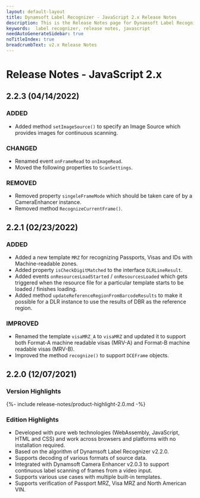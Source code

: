 ```yaml
---
layout: default-layout
title: Dynamsoft Label Recognizer - JavaScript 2.x Release Notes 
description: This is the Release Notes page for Dynamsoft Label Recognizer JavaScript SDK.
keywords:  label recognizer, release notes, javascript
needAutoGenerateSidebar: true
noTitleIndex: true
breadcrumbText: v2.x Release Notes
---
```


# Release Notes - JavaScript 2.x

## 2.2.3 (04/14/2022)

### ADDED

* Added method `setImageSource()` to specify an Image Source which provides images for continuous scanning.

### CHANGED

* Renamed event `onFrameRead` to `onImageRead`.
* Moved the following properties to `ScanSettings`.

### REMOVED

* Removed property `singeleFrameMode` which should be taken care of by a CameraEnhancer instance.
* Removed method `RecognizeCurrentFrame()`.

## 2.2.1 (02/23/2022)

### ADDED

* Added a new template `MRZ` for recognizing Passports, Visas and IDs with Machine-readable zones.
* Added property `isCheckDigitMatched` to the interface `DLRLineResult`.
* Added events `onResourcesLoadStarted` / `onResourcesLoaded` which gets triggered when the resource file for a particular template starts to be loaded / finishes loading.
* Added method `updateReferenceRegionFromBarcodeResults` to make it possible for a DLR instance to use the results of DBR as the reference region.

### IMPROVED

* Renamed the template `visaMRZ_A` to `visaMRZ` and updated it to support both Format-A machine readable visas (MRV-A) and Format-B machine readable visas (MRV-B).
* Improved the method `recognize()` to support `DCEFrame` objects.

## 2.2.0 (12/07/2021)

<div class="fold-panel-prefix"></div>

### Version Highlights <i class="fa fa-caret-down"></i>

<div class="fold-panel-start"></div>

{%- include release-notes/product-highlight-2.0.md -%}

<div class="fold-panel-end"></div>

### Edition Highlights

* Developed with pure web technologies (WebAssembly, JavaScript, HTML and CSS) and work across browsers and platforms with no installation required.
* Based on the algorithm of Dynamsoft Label Recognizer v2.2.0.
* Supports decoding of various formats of source data.
* Integrated with Dynamsoft Camera Enhancer v2.0.3 to support continuous label scanning of frames from a video input.
* Supports various use cases with multiple built-in templates.
* Supports verification of Passport MRZ, Visa MRZ and North American VIN.
